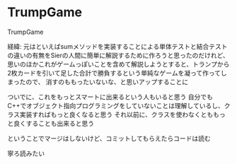 # TrumpGame
TrumpGame

経緯:
元はといえばsumメソッドを実装することによる単体テストと結合テストの違いの有無をSierの人間に簡単に解説するために作ろうと思ったのだけれど、
思いのほかこれがゲームっぽいことを含めて解説しようとすると、トランプから2枚カードを引いて足した合計で勝負するという単純なゲームを凝って作ってしまったので、
消すのももったいないな、と思いアップすることに

ついでに、これをもっとスマートに出来るという人もいると思う
自分でもC++でオブジェクト指向プログラミングをしていないことは理解しているし、クラス実装すればもっと良くなると思う
それ以前に、クラスを使わなくとももっと良くすることも出来ると思う

ということでマージはしないけど、コミットしてもらえたらコードは読む

寧ろ読みたい
